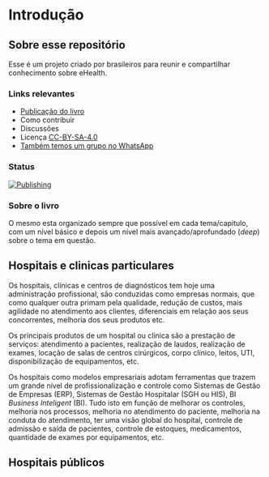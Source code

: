 # Introdução

## Sobre esse repositório

Esse é um projeto criado por brasileiros para reunir e compartilhar conhecimento sobre eHealth.

### Links relevantes

* [Publicação do livro](https://ehealthbr.github.io/ehealth-book/)
* Como contribuir
* Discussões
* Licença [CC-BY-SA-4.0](https://ehealthbr.github.io/ehealth-book/LICENSE.txt)
* [Também temos um grupo no WhatsApp](https://chat.whatsapp.com/IveedBybMzm3mbpR3Gfbc3)

### Status

[![Publishing](https://github.com/EHealthBR/ehealth-book/actions/workflows/gitbook.yml/badge.svg)](https://github.com/EHealthBR/ehealth-book/actions/workflows/gitbook.yml)

### **Sobre o livro**

O mesmo esta organizado sempre que possível em cada tema/capitulo, com um nível básico e depois um nível mais avançado/aprofundado \(_deep_\) sobre o tema em questão.

## Hospitais e clinicas particulares

Os hospitais, clínicas e centros de diagnósticos tem hoje uma administração profissional, são conduzidas como empresas normais, que como qualquer outra primam pela qualidade, redução de custos, mais agilidade no atendimento aos clientes, diferenciais em relação aos seus concorrentes, melhoria dos seus produtos etc.

Os principais produtos de um hospital ou clínica são a prestação de serviços: atendimento a pacientes, realização de laudos, realização de exames, locação de salas de centros cirúrgicos, corpo clínico, leitos, UTI, disponibilização de equipamentos, etc.

Os hospitais como modelos empresariais adotam ferramentas que trazem um grande nível de profissionalização e controle como Sistemas de Gestão de Empresas \(ERP\), Sistemas de Gestão Hospitalar \(SGH ou HIS\), BI _Business Inteligent_ \(BI\). Tudo isto em função de melhorar os controles, melhoria nos processos, melhoria no atendimento do paciente, melhoria na conduta do atendimento, ter uma visão global do hospital, controle de admissão e saída de pacientes, controle de estoques, medicamentos, quantidade de exames por equipamentos, etc.

## Hospitais públicos



